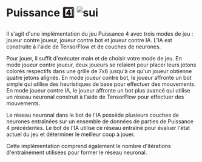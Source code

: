 # Puissance 4️⃣ ![sui](https://user-images.githubusercontent.com/97172783/221924842-97e2c635-eca3-42ed-91c0-2a813a5fc176.png)



 
Il s'agit d'une implémentation du jeu Puissance 4 avec trois modes de jeu : joueur contre joueur, joueur contre bot et joueur contre IA. L'IA est construite à l'aide de TensorFlow et de couches de neurones.

Pour jouer, il suffit d'exécuter main et de choisir votre mode de jeu. En mode joueur contre joueur, deux joueurs se relaient pour placer leurs jetons colorés respectifs dans une grille de 7x6 jusqu'à ce qu'un joueur obtienne quatre jetons alignés. En mode joueur contre bot, le joueur affronte un bot simple qui utilise des heuristiques de base pour effectuer des mouvements. En mode joueur contre IA, le joueur affronte un bot plus avancé qui utilise un réseau neuronal construit à l'aide de TensorFlow pour effectuer des mouvements.

Le réseau neuronal dans le bot de l'IA possède plusieurs couches de neurones entraînées sur un ensemble de données de parties de Puissance 4 précédentes. Le bot de l'IA utilise ce réseau entraîné pour évaluer l'état actuel du jeu et déterminer le meilleur coup à jouer.

Cette implémentation comprend également le nombre d'itérations d'entraînement utilisées pour former le réseau neuronal.

 





